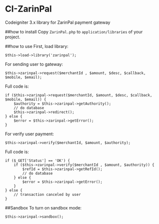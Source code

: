 # CI-ZarinPal
Codeigniter 3.x library for ZarinPal payment gateway

##how to install
Copy `ZarinPal.php` to `application/libraries` of your project.

##how to use
First, load library:
```
$this->load->library('zarinpal');
```

For sending user to gateway:
```
$this->zarinpal->request($merchantId , $amount, $desc, $callback, $mobile, $email);
```
Full code is:
```
if ($this->zarinpal->request($merchantId, $amount, $desc, $callback, $mobile, $email)) {
    $authority = $this->zarinpal->getAuthority();
    // do database 
    $this->zarinpal->redirect();
} else {
    $error = $this->zarinpal->getError();
}
```
For verify user payment:
```
$this->zarinpal->verify($merchantId, $amount, $authority);
```
Full code is:
```
if ($_GET['Status'] == 'OK') {
    if ($this->zarinpal->verify($merchantId , $amount, $authority)) {
        $refId = $this->zarinpal->getRefId();
        // do database 
    } else {
        $error = $this->zarinpal->getError();
    }
} else {
    // transaction canceled by user
}
```

##Sandbox
To turn on sandbox mode:
```
$this->zarinpal->sandbox();
```
